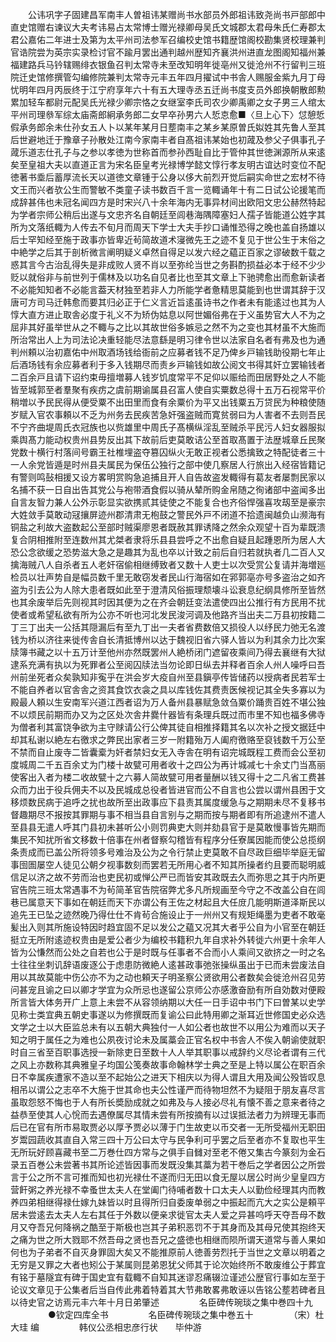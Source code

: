 <!-- { "loadSidebar": true } -->
　　公讳巩字子固建昌军南丰人曽祖讳某赠尚书水部员外郎祖讳致尧尚书戸部郎中直史馆赠右谏议大夫考讳易占太常博士赠光禄卿母吴氏文城郡太君母朱氏仁寿郡太君公嘉佑二年进士及第为太平州司法参军召编校史馆书籍歴馆阁校勘集贤校理兼判官诰院尝为英宗实录检讨官不踰月罢出通判越州歴知齐襄洪州进直龙图阁知福州兼福建路兵马钤辖赐绯衣银鱼召判太常寺未至改知明年徙亳州又徙沧州不行留判三班院迁史馆修撰管勾编修院兼判太常寺元丰五年四月擢试中书舎人赐服金紫九月丁母忧明年四月丙辰终于江宁府享年六十有五大理寺丞五迁尚书度支员外郎换朝散郎勲累加轻车都尉元配吴氏光禄少卿宗恪之女继室李氏司农少卿禹卿之女子男三人绾太平州司理叅军综太庙斋郎絅承务郎二女早卒孙男六人悊怘愈■〈旦上心下〉怤憩悊假承务郎余未仕孙女五人卜以某年某月日塟南丰之某乡某原曽氏姒姓其先鲁人至其后世避地迁于豫章子孙散处江南今家南丰者自髙祖讳某始也初蒧及参父子俱事孔子蒧乐道志仕孔子与之参以孝徳为世称首而参孙西耻自比于管仲其世徳渊源所从来逺矣至皇祖大夫以直道正言为宋名臣皇考光禄博学懿文惇行孝友明古谊达时变位不配徳著书埀后蓄厚流长天以道徳文章锺于公身以侈大前烈开觉后嗣实命世之宏材不待文王而兴者欤公生而警敏不类童子读书数百千言一览輙诵年十有二日试公论援笔而成辞甚伟也未冠名闻四方是时宋兴八十余年海内无事异材间出欧阳文忠公赫然特起为学者宗师公稍后出遂与文忠齐名自朝廷至闾巷海隅障塞妇人孺子皆能道公姓字其所为文落纸輙为人传去不旬月而周天下学士大夫手抄口诵惟恐得之晚也盖自扬雄以后士罕知经至施于政事亦皆卑近茍简故道术寖微先王之迹不复见于世公生于末俗之中絶学之后其于剖析微言阐明疑义卓然自得足以发六经之藴正百家之谬破数千载之惑其言今古治乱得失是非成败人贤不肖以至弥纶当世之务斟酌损益必本于经不少少贬以就俗非与前世列于儒林及以功名自见者比也至其文章上下驰骋愈出而愈新读者不必能知知者不必能言葢天材独至若非人力所能学者惫精思莫能到也世谓其辞于汉唐可方司马迁韩愈而要其归必正于仁义言近旨逺虽诗书之作者未有能逺过也其为人惇大直方进止取舎必度于礼义不为矫伪姑息以阿世媚俗弗在于义虽势官大人不为之屈非其好虽举世从之不輙与之比以其故世俗多嫉忌之然不为之变也其材虽不大施而所治常出人上为司法论决重轻能尽法意繇是明习律令世以法家自名者有弗及也为通判州頼以治初嘉佑中州取酒场钱给衙前之应募者钱不足乃俾乡戸输钱助役期七年止后酒场钱有余应募者利于多入钱期尽而责乡戸输钱如故公阅文书得其奸立罢输钱者二百余戸且请下诏约束毋擅増募人钱岁饥度常平不足仰以赈给而田居野处之人不能皆至城郭至者羣聚有疾疠之虞前期谕属县召富人使自实粟数总得十五万石视常平价稍増以予民民得从便受粟不出田里而食有余粟价为平又出钱粟五万贷民为种粮使随岁赋入官农事頼以不乏为州务去民疾苦急奸强盗贼而寛贫弱曰为人害者不去则吾民不宁齐曲堤周氏衣冠族也以赀雄里中周氏子髙横纵淫乱至贼杀平民污人妇女器服拟乘舆髙力能动权贵州县势反出其下故前后吏莫敢诘公至首取髙置于法歴城章丘民聚党数十横行村落间号霸王社椎埋盗夺篡囚纵火无敢正视者公悉擒致之特配徒者三十一人余党皆遁是时州县夫属民为保伍公独行之部中使几察居人行旅出入经宿皆籍记有警则鸣鼔相援又设方畧明赏购急追捕且开人自告故盗发輙得有葛友者屡剽民家以名捕不获一日自出告其党公与袍带酒食假以骑从辇所购金帛随之徇诸部中盗闻多出自言友智力兼人公外示彰显实欲携贰其徒使之不能复合也齐俗悍强喜攻刼至是豪宗大姓敛手莫敢动冦攘屏迹州郡清肃无枹鼓之警民外戸不闭道不拾遗闽越负山濒海有铜盐之利故大盗数起公至部时贼渠廖恩者既赦其罪诱降之然余众观望十百为辈既溃复合阴相推附至连数州其尤桀者隶将乐县县尝呼之不出愈自疑且起踵恩所为居人大恐公念欲缓之恐势滋大急之是趣其为乱也卒以计致之前后自归若就执者几二百人又擒海贼八人自杀者五人老奸宿偷相继缚致者又数十人吏士以次受赏公复请并海増廵检员以壮声势自是幅员数千里无敢窃发者民山行海宿如在郛郭亳亦号多盗治之如齐盗为引去公为人除大患者既如此至于澄清风俗振理颓壊斗讼衰息纪纲具修所至皆然也其余废举后先则视其时因其便为之在齐会朝廷变法遣使四出公推行有方民用不扰使者或希望私欲有所为公亦不听也河北发民浚河调及他路齐当出夫二万县初按籍二丁三丁出夫一公括其隠漏后有至九丁出一夫者省费数倍又损役人以纾民力弛无名渡钱为桥以济往来徙传舎自长清抵博州以达于魏视旧省六驿人皆以为利其余力比次案牍簿书藏之以十五万计至他州亦然既罢州人絶桥闭门遮留夜乘间乃得去襄继有大狱逮系充满有执以为死罪者公至阅囚牍法当勿论即日纵去并释者百余人州人噪呼曰吾州前坐死者众矣孰知非寃乎在洪会岁大疫自州至县鎭亭传皆储药以授病者民若军士不能自养者以官舎舎之资其食饮衣衾之具以库钱佐其费责医候视记其全失多寡以为殿最人頼以生安南军兴道江西者诏为万人备州县暴赋急敛刍粟价踊贵百姓不堪公独不以烦民前期而办又为之区处次舎井爨什器皆有条理兵既过而市里不知也福多佛寺为僧者利其富饶争欲为主守赇请公行公俾其徒自相推择籍其名以次补之授文据廷中却其私谢以絶左右徼求之弊民出家者三岁一附籍殆万人阖府徼赂至裒钱数千万公至不禁而自止废寺二皆囊槖为奸者禁妇女无入寺舎在明有诏完城既程工费而会公至初度城周二千五百余丈为门楼十故甓可用者收十之四公为再计城减七十余丈门当髙丽使客出入者为楼二收故甓十之六募人简故甓可用者量酬以钱又得十之二凡省工费甚众而力出于役兵佣夫不以及民城成总役者皆进官而公不自言也公尝以谓州县困于文移烦数民病于追呼之扰也故所至出政事应下县责其属度缓急与之期期未尽不复移书督趣期尽不报按其罪期与事不相当县自言别与之期而按与期者即有所追逮州不遣人至县县无遣人呼其门县初未甚听公小则罚典吏大则并劾县官于是莫敢慢事皆先期而集民不知扰所省文移数十倍事在州者督察勾稽皆有程序分任寮属因能而使公总揽纲条责成而已盖公所将领多号难治及公为之令行禁止吏莫敢不自尽政巨细毕举庭无留事囹圄屡空人徒见公朝夕视事数刻而罢若无所用心者不知其所操者约且要而聪明威信足以济之故不劳而治也吏民初或惮公严已而皆安其政既去久而弥思之其于内所更官告院三班太常遇事不为茍简革官告院宿弊尤多凡所规画至今守之不改盖公自在闾巷已属意天下事如在朝廷而天下亦谓公有王佐之材起且大任庻几能明斯道泽斯民以追先王已坠之迹然晚乃得仕仕不肯茍合施设止于一州州又有规矩绳墨为吏者不敢毫髪出入则其所施设特因时趋宜固不足以发公之藴又况其大者乎公自为小官至在朝廷挺立无所附逺迹权贵由是爱公者少为编校书籍积九年自求补外转徙六州更十余年人皆为公慊然而公处之自若也公于是时既与任事者不合而小人乘间又欲挤之一时之名士往往坐刺讥辞语废逐公于虑患防微絶人逺甚政事弛张操纵虽出于已而未尝废法自用以其故莫能中伤公亦不为之动也頼天子明圣察公贤欲用公者数矣会徙沧州召见劳问甚宠且谕之曰以卿才学宜为众所忌也遂留公京师公亦感激奋励有所自効数对便殿所言皆大体务开广上意上未尝不从容领纳期以大任一日手诏中书门下曰曽某以史学见称士类宜典五朝史事遂以为修撰既而复谕公曰此特用卿之渐耳近世修国史必众选文学之士以大臣监总未有以五朝大典独付一人如公者也故世不以用公为难而以天子知之明于属任之为难也公夙夜讨论未及属藁会正官名权中书舎人不俟入朝谕使就职时自三省至百职事选授一新除吏日至数十人人举其职事以戒辞约义尽论者谓有三代之风上亦数称其典雅皇子均国公笺奏故事命翰林学士典之至是上特以属公在职百余日不幸属疾遭家不造以至不起始公之进天下相庆以为得人谓且大用及闻公殁皆叹息相吊以谓公之志卒不大施于世其命也夫公性谨严而待物坦然不为疑阻于朋友喜尽言虽取怨怒不悔也于人有所长奬励成就之如弗及与人接必尽礼有懐不善之意来者待之益恭至使其人心恱而去遇僚属尽其情未尝有所按摘有以过误抵法者力为辨理无事而后已在官有所市易取贾必以厚予贾必以薄于门生故吏以币交者一无所受福州无职田岁鬻园蔬收其直自入常三四十万公曰太守与民争利可乎罢之后至者亦不复取也平生无所玩好顾喜藏书至二万巻仕四方常与之俱手自雠对至老不倦又集古今篆刻为金石录五百巻公未尝著书其所论述皆因事而发既没集其藁为若干巻后之学者因公之所尝言于公之所不言可推而知也初光禄仕不遂而归无田以食无屋以居公时尚少皇皇四方营飦粥之养光禄不幸蚤世太夫人在堂阖门待哺者数十口太夫人以勤俭经理其内而教养四弟相继得禄仕嫁九妹皆以时且得所归自委废单弱之中振起而亢大之实公是頼平居未尝逺去太夫人左右其任于外数以便亲求徙官太夫人爱之异甚呜呼天夺吾母不数月又夺吾兄何降祸之酷至于斯极也岂其子弟积恶罚不于其身而及其母兄使其抱终天之痛为世之所大戮耶不然吾母之贤也吾兄之盛徳也相继而陨所谓天道常与善人果如何也为子弟者不自灭身罪固大矣又不能推原前人徳善劳烈托于当世之文章以明着之无穷是又罪之大者也矧公于某属则昆弟恩犹父师其于论次始终所不敢废维公于葬宜有铭于墓隧宜有碑于国史宜有载輙不自知其迷谬忍痛辍泣谨述公歴官行事如左至于论议文章见于公集者后当自传此弗着特着其大节弗敢畧弗敢诬以告铭公塟若碑者且以待史官之访焉元丰六年十月日弟肇述
　　
　　名臣碑传琬琰之集中巻四十九
　　
　　●钦定四库全书
　　
　　名臣碑传琬琰之集中巻五十
　　
　　（宋）杜大珪 编
　　
　　韩仪公丞相忠彦行状　　毕仲游
　　
